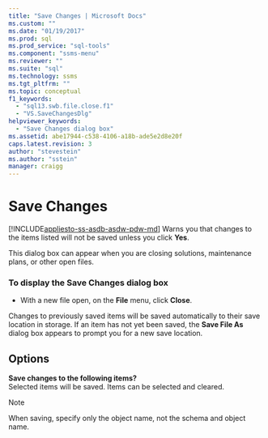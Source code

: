 ```yaml
---
title: "Save Changes | Microsoft Docs"
ms.custom: ""
ms.date: "01/19/2017"
ms.prod: sql
ms.prod_service: "sql-tools"
ms.component: "ssms-menu"
ms.reviewer: ""
ms.suite: "sql"
ms.technology: ssms
ms.tgt_pltfrm: ""
ms.topic: conceptual
f1_keywords: 
  - "sql13.swb.file.close.f1"
  - "VS.SaveChangesDlg"
helpviewer_keywords: 
  - "Save Changes dialog box"
ms.assetid: abe17944-c538-4106-a18b-ade5e2d8e20f
caps.latest.revision: 3
author: "stevestein"
ms.author: "sstein"
manager: craigg
---
```

# Save Changes
[!INCLUDE[appliesto-ss-asdb-asdw-pdw-md](../../includes/appliesto-ss-asdb-asdw-pdw-md.md)]
Warns you that changes to the items listed will not be saved unless you click **Yes**.  
  
This dialog box can appear when you are closing solutions, maintenance plans, or other open files.  
  
### To display the Save Changes dialog box  
  
-   With a new file open, on the **File** menu, click **Close**.  
  
Changes to previously saved items will be saved automatically to their save location in storage. If an item has not yet been saved, the **Save File As** dialog box appears to prompt you for a new save location.  
  
## Options  
**Save changes to the following items?**  
Selected items will be saved. Items can be selected and cleared.  
  
> [!NOTE]  
> When saving, specify only the object name, not the schema and object name.  
  
